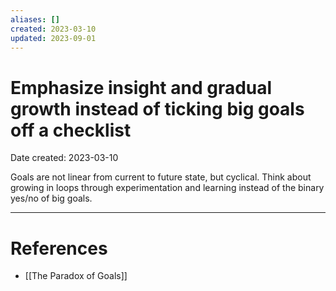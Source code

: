 ```yaml
---
aliases: []
created: 2023-03-10
updated: 2023-09-01
---
```


# Emphasize insight and gradual growth instead of ticking big goals off a checklist
Date created: 2023-03-10

Goals are not linear from current to future state, but cyclical. Think about growing in loops through experimentation and learning instead of the binary yes/no of big goals.

---
# References
* [[The Paradox of Goals]]